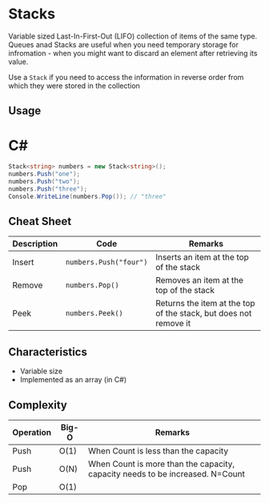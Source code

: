 # Stacks
Variable sized Last-In-First-Out (LIFO) collection of items of the same type.
Queues anad Stacks are useful when you need temporary storage for infromation - when you might want to discard an element after retrieving its value.

Use a `Stack` if you need to access the information in reverse order from which they were stored in the collection

## Usage
# C#
```c#
Stack<string> numbers = new Stack<string>();
numbers.Push("one");
numbers.Push("two");
numbers.Push("three");
Console.WriteLine(numbers.Pop()); // "three"
```

## Cheat Sheet
|Description|Code|Remarks|
|---------|-----|--------|
|Insert|`numbers.Push("four")`|Inserts an item at the top of the stack|
|Remove|`numbers.Pop()`|Removes an item at the top of the stack|
|Peek|`numbers.Peek()`|Returns the item at the top of the stack, but does not remove it|

## Characteristics
* Variable size
* Implemented as an array (in C#)

## Complexity
|Operation|Big-O|Remarks|
|---------|-----|-------|
|Push|O(1)|When Count is less than the capacity|
|Push|O(N)|When Count is more than the capacity, capacity needs to be increased. N=Count|
|Pop|O(1)||
